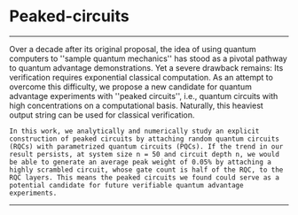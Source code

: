 # Peaked-circuits



---

Over a decade after its original proposal, the idea of using quantum computers to ''sample quantum mechanics'' has stood as a pivotal pathway to quantum advantage demonstrations. Yet a severe drawback
    remains: Its verification requires exponential classical computation. As an attempt to overcome this difficulty, we propose a new candidate for quantum advantage experiments with ''peaked circuits'', i.e., 
    quantum circuits with high concentrations on a computational basis. Naturally, this heaviest output string can be used for classical verification. 

    
    In this work, we analytically and numerically study an explicit construction of peaked circuits by attaching random quantum circuits (RQCs) with parametrized quantum circuits (PQCs). If the trend in our 
    result persists, at system size n = 50 and circuit depth n, we would be able to generate an average peak weight of 0.05% by attaching a highly scrambled circuit, whose gate count is half of the RQC, to the 
    RQC layers. This means the peaked circuits we found could serve as a potential candidate for future verifiable quantum advantage experiments.

---
